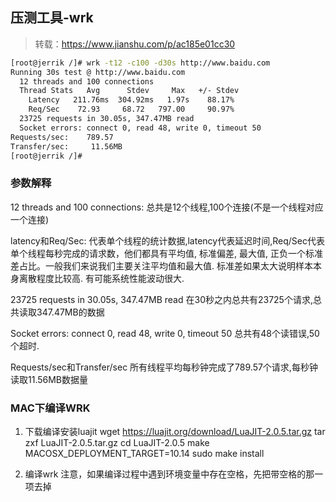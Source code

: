 ## 压测工具-wrk
> 转载：https://www.jianshu.com/p/ac185e01cc30

```sh
[root@jerrik /]# wrk -t12 -c100 -d30s http://www.baidu.com  
Running 30s test @ http://www.baidu.com
  12 threads and 100 connections
  Thread Stats   Avg      Stdev     Max   +/- Stdev
    Latency   211.76ms  304.92ms   1.97s    88.17%
    Req/Sec    72.93     68.72   797.00     90.97%
  23725 requests in 30.05s, 347.47MB read
  Socket errors: connect 0, read 48, write 0, timeout 50
Requests/sec:    789.57
Transfer/sec:     11.56MB
[root@jerrik /]# 
```

### 参数解释
12 threads and 100 connections:
总共是12个线程,100个连接(不是一个线程对应一个连接)

latency和Req/Sec:
代表单个线程的统计数据,latency代表延迟时间,Req/Sec代表单个线程每秒完成的请求数，他们都具有平均值, 标准偏差, 最大值, 正负一个标准差占比。一般我们来说我们主要关注平均值和最大值. 标准差如果太大说明样本本身离散程度比较高. 有可能系统性能波动很大.

23725 requests in 30.05s, 347.47MB read
在30秒之内总共有23725个请求,总共读取347.47MB的数据

Socket errors: connect 0, read 48, write 0, timeout 50
总共有48个读错误,50个超时.

Requests/sec和Transfer/sec
所有线程平均每秒钟完成了789.57个请求,每秒钟读取11.56MB数据量



### MAC下编译WRK
1. 下载编译安装luajit
wget https://luajit.org/download/LuaJIT-2.0.5.tar.gz
tar zxf LuaJIT-2.0.5.tar.gz
cd LuaJIT-2.0.5
make MACOSX_DEPLOYMENT_TARGET=10.14 
sudo make install

2. 编译wrk
注意，如果编译过程中遇到环境变量中存在空格，先把带空格的那一项去掉